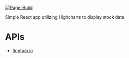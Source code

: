 [![Page-Build](https://github.com/LarsGKodehode/stock-chart/actions/workflows/node.js.yml/badge.svg)](https://github.com/LarsGKodehode/stock-chart/actions/workflows/node.js.yml)

Simple React app utilizing Highcharts to display stock data


# APIs
- [finnhub.io](https://finnhub.io)